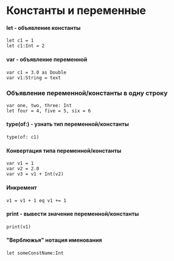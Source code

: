 # Константы и переменные
#### let - объявление константы
```
let c1 = 1
let c1:Int = 2
```
#### var - объявление переменной
```
var c1 = 3.0 as Double
var v1:String = text
```
### Объявление переменной/константы в одну строку
```
var one, two, three: Int
let four = 4, five = 5, six = 6
```
#### type(of:) - узнать тип переменной/константы
```
type(of: c1)
```
#### Конвертация типа переменной/константы
```
var v1 = 1
var v2 = 2.0
var v3 = v1 + Int(v2)
```
#### Инкремент
```
v1 = v1 + 1 eq v1 += 1
```
#### print - вывести значение переменной/константы
```
print(v1)
```
#### "Верблюжья" нотация именования
```
let someConstName:Int
```
